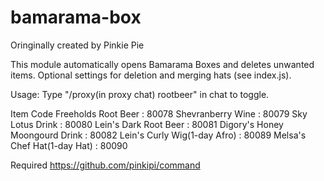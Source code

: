 # bamarama-box

Oringinally created by Pinkie Pie

This module automatically opens Bamarama Boxes and deletes unwanted items. Optional settings for deletion and merging hats (see index.js).

Usage: Type "/proxy(in proxy chat) rootbeer"  in chat to toggle.

Item Code
Freeholds Root Beer             : 80078
Shevranberry Wine               : 80079
Sky Lotus Drink                 : 80080
Lein's Dark Root Beer           : 80081
Digory's Honey Moongourd Drink  : 80082
Lein's Curly Wig(1-day Afro)    : 80089
Melsa's Chef Hat(1-day Hat)     : 80090


Required
https://github.com/pinkipi/command

